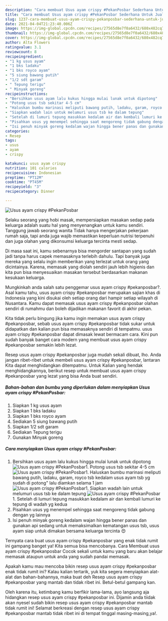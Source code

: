 ```yaml
---
description: "Cara membuat Usus ayam crispy #PekanPosbar Sederhana Untuk Jualan"
title: "Cara membuat Usus ayam crispy #PekanPosbar Sederhana Untuk Jualan"
slug: 1237-cara-membuat-usus-ayam-crispy-pekanposbar-sederhana-untuk-jualan
date: 2021-04-04T21:23:40.006Z
image: https://img-global.cpcdn.com/recipes/27565d8e7f0a6432/680x482cq70/usus-ayam-crispy-pekanposbar-foto-resep-utama.jpg
thumbnail: https://img-global.cpcdn.com/recipes/27565d8e7f0a6432/680x482cq70/usus-ayam-crispy-pekanposbar-foto-resep-utama.jpg
cover: https://img-global.cpcdn.com/recipes/27565d8e7f0a6432/680x482cq70/usus-ayam-crispy-pekanposbar-foto-resep-utama.jpg
author: Alta Flowers
ratingvalue: 3.1
reviewcount: 8
recipeingredient:
- "1 kg usus ayam"
- "1 bks ladaku"
- "1 bks royco ayam"
- "5 siung bawang putih"
- "1/2 sdt garam"
- " Tepung terigu"
- " Minyak goreng"
recipeinstructions:
- "Bersihkan usus ayam lalu kukus hingga mulai lunak untuk dipotong"
- "Potong usus tsb sekitar 4-5 cm"
- "Haluskan bumbu marinasi meliputi bawang putih, ladaku, garam, royco tsb kedalam usus ayam tsb yg sudah di potong&#34; lalu diamkan selama 1 jam"
- "Siapkan wadah lain untuk melumuri usus tsb ke dalam tepung"
- "Setelah di lumuri tepung masukkan kedalam air dan kembali lumuri ke tepung di wadah yg kedua"
- "Pisahkan usus yg menempel sehingga saat mengoreng tidak gabung dengan yg lainnya"
- "Isi penuh minyak goreng kedalam wajan hingga bener panas dan gunakan api sedang untuk memaksimalkan kematangan usus tsb, usus ayam siap untuk dimakan bersama keluarga tercinta 😍"
categories:
- Resep
tags:
- usus
- ayam
- crispy

katakunci: usus ayam crispy 
nutrition: 101 calories
recipecuisine: Indonesian
preptime: "PT12M"
cooktime: "PT45M"
recipeyield: "3"
recipecategory: Dinner

---
```



![Usus ayam crispy #PekanPosbar](https://img-global.cpcdn.com/recipes/27565d8e7f0a6432/680x482cq70/usus-ayam-crispy-pekanposbar-foto-resep-utama.jpg)

Selaku seorang yang hobi masak, mempersiapkan masakan sedap pada keluarga adalah suatu hal yang menyenangkan untuk kamu sendiri. Tanggung jawab seorang  wanita Tidak hanya mengerjakan pekerjaan rumah saja, tapi anda juga wajib memastikan keperluan nutrisi terpenuhi dan juga olahan yang dikonsumsi keluarga tercinta mesti sedap.

Di masa  saat ini, kamu sebenarnya bisa mengorder santapan yang sudah jadi tanpa harus capek memasaknya terlebih dahulu. Tapi banyak juga mereka yang selalu ingin memberikan yang terlezat untuk orang yang dicintainya. Karena, memasak yang diolah sendiri jauh lebih higienis dan kita pun bisa menyesuaikan masakan tersebut berdasarkan makanan kesukaan keluarga. 



Mungkinkah anda salah satu penggemar usus ayam crispy #pekanposbar?. Asal kamu tahu, usus ayam crispy #pekanposbar merupakan sajian khas di Indonesia yang kini disukai oleh setiap orang dari hampir setiap wilayah di Nusantara. Kamu dapat memasak usus ayam crispy #pekanposbar olahan sendiri di rumahmu dan boleh dijadikan makanan favorit di akhir pekan.

Kita tidak perlu bingung jika kamu ingin memakan usus ayam crispy #pekanposbar, sebab usus ayam crispy #pekanposbar tidak sukar untuk didapatkan dan kalian pun bisa memasaknya sendiri di tempatmu. usus ayam crispy #pekanposbar dapat dimasak lewat bermacam cara. Kini pun sudah banyak banget cara modern yang membuat usus ayam crispy #pekanposbar semakin lebih lezat.

Resep usus ayam crispy #pekanposbar juga mudah sekali dibuat, lho. Anda jangan ribet-ribet untuk membeli usus ayam crispy #pekanposbar, lantaran Kita dapat menghidangkan ditempatmu. Untuk Kalian yang hendak menghidangkannya, berikut resep untuk membuat usus ayam crispy #pekanposbar yang lezat yang bisa Anda buat sendiri.

<!--inarticleads1-->

##### Bahan-bahan dan bumbu yang diperlukan dalam menyiapkan Usus ayam crispy #PekanPosbar:

1. Siapkan 1 kg usus ayam
1. Siapkan 1 bks ladaku
1. Siapkan 1 bks royco ayam
1. Sediakan 5 siung bawang putih
1. Siapkan 1/2 sdt garam
1. Sediakan  Tepung terigu
1. Gunakan  Minyak goreng




<!--inarticleads2-->

##### Cara menyiapkan Usus ayam crispy #PekanPosbar:

1. Bersihkan usus ayam lalu kukus hingga mulai lunak untuk dipotong
<img src="https://img-global.cpcdn.com/steps/a059e8630d3197b4/160x128cq70/usus-ayam-crispy-pekanposbar-langkah-memasak-1-foto.jpg" alt="Usus ayam crispy #PekanPosbar">1. Potong usus tsb sekitar 4-5 cm
<img src="https://img-global.cpcdn.com/steps/ee17125bb5fac562/160x128cq70/usus-ayam-crispy-pekanposbar-langkah-memasak-2-foto.jpg" alt="Usus ayam crispy #PekanPosbar">1. Haluskan bumbu marinasi meliputi bawang putih, ladaku, garam, royco tsb kedalam usus ayam tsb yg sudah di potong&#34; lalu diamkan selama 1 jam
<img src="https://img-global.cpcdn.com/steps/17f6cbbb85cc36f6/160x128cq70/usus-ayam-crispy-pekanposbar-langkah-memasak-3-foto.jpg" alt="Usus ayam crispy #PekanPosbar">1. Siapkan wadah lain untuk melumuri usus tsb ke dalam tepung
<img src="https://img-global.cpcdn.com/steps/16a26341a5322393/160x128cq70/usus-ayam-crispy-pekanposbar-langkah-memasak-4-foto.jpg" alt="Usus ayam crispy #PekanPosbar">1. Setelah di lumuri tepung masukkan kedalam air dan kembali lumuri ke tepung di wadah yg kedua
1. Pisahkan usus yg menempel sehingga saat mengoreng tidak gabung dengan yg lainnya
1. Isi penuh minyak goreng kedalam wajan hingga bener panas dan gunakan api sedang untuk memaksimalkan kematangan usus tsb, usus ayam siap untuk dimakan bersama keluarga tercinta 😍




Ternyata cara buat usus ayam crispy #pekanposbar yang enak tidak rumit ini gampang banget ya! Kita semua bisa mencobanya. Cara Membuat usus ayam crispy #pekanposbar Cocok sekali untuk kamu yang baru akan belajar memasak ataupun untuk anda yang sudah pandai memasak.

Apakah kamu mau mencoba bikin resep usus ayam crispy #pekanposbar enak tidak rumit ini? Kalau kalian tertarik, yuk kita segera menyiapkan alat-alat dan bahan-bahannya, maka buat deh Resep usus ayam crispy #pekanposbar yang mantab dan tidak ribet ini. Betul-betul gampang kan. 

Oleh karena itu, ketimbang kamu berfikir lama-lama, ayo langsung aja hidangkan resep usus ayam crispy #pekanposbar ini. Dijamin anda tiidak akan nyesel sudah bikin resep usus ayam crispy #pekanposbar mantab tidak rumit ini! Selamat berkreasi dengan resep usus ayam crispy #pekanposbar mantab tidak ribet ini di tempat tinggal masing-masing,ya!.

